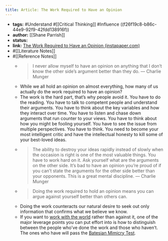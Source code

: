 ```yaml
---
title: Article: The Work Required to Have an Opinion
---
```


- **tags:** #Understand #[[Critical Thinking]] #Influence ((f26f19c8-b86c-44e9-92f9-42fdd138916f))
- **author:** [[Shane Parrish]]
- **status:**
- **link:** [The Work Required to Have an Opinion (instapaper.com)](https://www.instapaper.com/read/1452670709)
- #[[Literature Notes]]
- #[[Reference Notes]]
	- >  I never allow myself to have an opinion on anything that I don’t know the other side’s argument better than they do. — Charlie Munger
	- While we all hold an opinion on almost everything, how many of us actually do the work required to have an opinion?
	- The work is the hard part, that’s why people avoid it. You have to do the reading. You have to talk to competent people and understand their arguments. You have to think about the key variables and how they interact over time. You have to listen and chase down arguments that run counter to your views. You have to think about how you might be fooling yourself. You have to see the issue from multiple perspectives. You have to think. You need to become your most intelligent critic and have the intellectual honesty to kill some of your best-loved ideas.
	- > The ability to destroy your ideas rapidly instead of slowly when the occasion is right is one of the most valuable things. You have to work hard on it. Ask yourself what are the arguments on the other side. It’s bad to have an opinion you’re proud of if you can’t state the arguments for the other side better than your opponents. This is a great mental discipline. — Charlie Munger
	- > Doing the work required to hold an opinion means you can argue against yourself better than others can.
	- Doing the work counteracts our natural desire to seek out only information that confirms what we believe we know.
	- If you want to [work with the world](https://fs.blog/2016/02/joseph-tussman/) rather than against it, one of the major leverage points you can put effort into is how to distinguish between the people who’ve done the work and those who haven’t. The ones who have will pass the [Batesian Mimicry Test](https://fs.blog/2016/12/batesian-mimicry/).